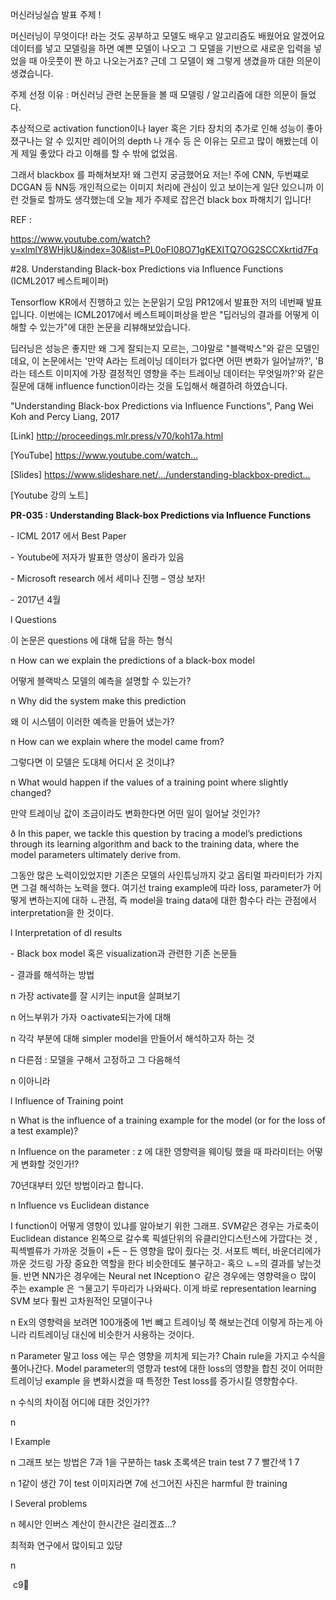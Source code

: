 머신러닝실습 발표 주제 !

 

머신러닝이 무엇이다! 라는 것도 공부하고 모델도 배우고 알고리즘도 배웠어요 알겠어요 데이터를 넣고 모델링을 하면 예쁜 모델이 나오고 그 모델을 기반으로 새로운 입력을 넣었을 때 아웃풋이 짠 하고 나오는거죠? 근데 그 모델이 왜 그렇게 생겼을까 대한 의문이 생겼습니다. 

 

주제 선정 이유 : 머신러닝 관련 논문들을 볼 때 모델링 / 알고리즘에 대한 의문이 들었다.

 

추상적으로 activation function이나 layer 혹은 기타 장치의 추가로 인해 성능이 좋아졌구나는 알 수 있지만 레이어의 depth 나 개수 등 은 이유는 모르고 많이 해봤는데 이게 제일 좋았다 라고 이해를 할 수 밖에 없었음.

그래서 blackbox 를 파해쳐보자! 왜 그런지 궁금했어요 저는! 주에 CNN, 두번쨰로 DCGAN 등 NN등 개인적으로는 이미지 처리에 관심이 있고 보이는게 일단 있으니까 이런 것들로 할까도 생각했는데 오늘 제가 주제로 잡은건 black box 파해치기 입니다! 

 

REF : 

https://www.youtube.com/watch?v=xlmlY8WHjkU&index=30&list=PL0oFI08O71gKEXITQ7OG2SCCXkrtid7Fq

\#28. Understanding Black-box Predictions via Influence Functions (ICML2017 베스트페이퍼)

 

Tensorflow KR에서 진행하고 있는 논문읽기 모임 PR12에서 발표한 저의 네번째 발표입니다. 이번에는 ICML2017에서 베스트페이퍼상을 받은 "딥러닝의 결과를 어떻게 이해할 수 있는가"에 대한 논문을 리뷰해보았습니다.

 

딥러닝은 성능은 좋지만 왜 그게 잘되는지 모르는, 그야말로 "블랙박스"와 같은 모델인데요, 이 논문에서는 '만약 A라는 트레이닝 데이터가 없다면 어떤 변화가 일어날까?', 'B라는 테스트 이미지에 가장 결정적인 영향을 주는 트레이닝 데이터는 무엇일까?'와 같은 질문에 대해 influence function이라는 것을 도입해서 해결하려 하였습니다.

 

"Understanding Black-box Predictions via Influence Functions", Pang Wei Koh and Percy Liang, 2017

[Link] http://proceedings.mlr.press/v70/koh17a.html

 

[YouTube] https://www.youtube.com/watch…

[Slides] https://www.slideshare.net/…/understanding-blackbox-predict…


 

 

[Youtube 강의 노트]

**PR-035 :  Understanding Black-box Predictions via Influence Functions**

\-      ICML 2017 에서 Best Paper

\-      Youtube에 저자가 발표한 영상이 올라가 있음

\-      Microsoft research 에서 세미나 진행 – 영상 보자!

\-      2017년 4월 

 

l  Questions

이 논문은 questions 에 대해 답을 하는 형식

n  How can we explain the predictions of a black-box model

어떻게 블랙박스 모델의 예측을 설명할 수 있는가?

n  Why did the system make this prediction

왜 이 시스템이 이러한 예측을 만들어 냈는가?

n  How can we explain where the model came from?

그렇다면 이 모델은 도대체 어디서 온 것이냐?

n  What would happen if the values of a training point where slightly changed?

만약 트레이닝 값이 조금이라도 변화한다면 어떤 일이 일어날 것인가?

ð  In this paper, we tackle this question by tracing a model’s predictions through its learning algorithm and back to the training data, where the model parameters ultimately derive from.

그동안 많은 노력이있었지만 기존은 모델의 사인튜닝까지 갖고 옵티멀 파라미터가 가지면 그걸 해석하는 노력을 했다. 여기선 traing example에 따라 loss, parameter가 어떻게 변하는지에 대하 ㄴ관점, 즉 model을 traing data에 대한 함수다 라는 관점에서 interpretation을 한 것이다. 

 

l  Interpretation of dl results

\-      Black box model 혹은 visualization과 관련한 기존 논문들

\-      결과를 해석하는 방법

n  가장 activate를 잘 시키는 input을 살펴보기

n  어느부위가 가자 ㅇactivate되는가에 대해

n  각각 부분에 대해 simpler model을 만들어서 해석하고자 하는 것

n  다른점 :  모델을 구해서 고정하고 그 다음해석

n  이아니라 

 

l  Influence of Training point

n  What is the influence of a training example for the model (or for the loss of a test example)?

n  Influence on the parameter : z 에 대한 영향력을 웨이팅 했을 때 파라미터는 어떻게 변화할 것인가!?

70년대부터 있던 방법이라고 합니다. 

 

n  Influence vs Euclidean distance

I function이 어떻게 영향이 있냐를 알아보기 위한 그래프. SVM같은 경우는 가로축이 Euclidean distance 왼쪽으로 갈수록 픽셀단위의 유클리안디스턴스에 가깝다는 것 , 픽섹벨류가 가까운 것들이 +든 – 든 영향을 많이 줬다는 것. 서포트 벡터, 바운더리에가까운 것드링 가장 중요한 역할을 한다 비슷한데도 불구하고- 혹으 ㄴ=의 결과를 낳는것들. 반면 NN가은 경우에는 Neural net INceptionㅇ 같은 경우에는 영향력을ㅇ 많이 주는 example 은 ㄱ물고기 두마리가 나와싸다. 이게 바로 representation learning SVM 보다 훨씬 고차원적인 모델이구나

n  Ex의 영향력을 보려면 100개중에 1번 뺴고 트레이닝 쭉 해보는건데 이렇게 하는게 아니라 리트레이닝 대신에 비슷한거 사용하는 것이다. 

n  Parameter 말고 loss 에는 무슨 영향을 끼치게 되는가? Chain rule을 가지고 수식을 풀어나간다. Model parameter의 영향과 test에 대한 loss의 영향을 합친 것이 어떠한 트레이닝 example 을 변화시켰을 때 특정한 Test loss를 증가시킬 영향함수다. 

n  수식의 차이점 어디에 대한 것인가??

n   

 

l  Example

n  그래프 보는 방법은 7과 1을 구분하는 task 초록색은 train test 7 7  빨간색 1 7 

n  1같이 생간 7이 test 이미지라면 7에 선그어진 사진은 harmful 한 training 

 

l  Several problems 

n  헤시안 인버스 계산이 한시간은 걸리겠죠…?

최적화 연구에서 많이되고 있댱

n   

​    c9